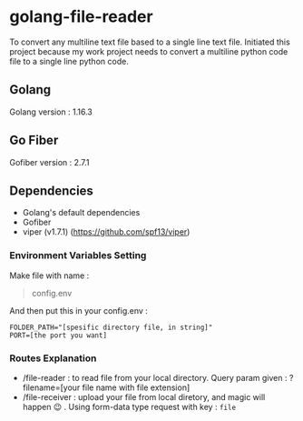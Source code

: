 # golang-file-reader

To convert any multiline text file based to a single line text file. Initiated this project because my work project needs to convert a multiline python code file to a single line python code.

## Golang

Golang version : 1.16.3

## Go Fiber

Gofiber version : 2.7.1

## Dependencies

- Golang's default dependencies
- Gofiber
- viper (v1.7.1) (https://github.com/spf13/viper)

### Environment Variables Setting

Make file with name :
> config.env

And then put this in your config.env :

```
FOLDER_PATH="[spesific directory file, in string]"
PORT=[the port you want]
```

### Routes Explanation

* /file-reader : to read file from your local directory. Query param given : ?filename=[your file name with file extension] 
* /file-receiver : upload your file from local diretory, and magic will happen :wink: . Using form-data type request with key : `file`
